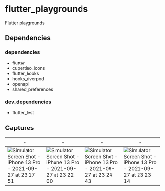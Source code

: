# flutter_playgrounds

Flutter playgrounds

## Dependencies

### dependencies

- flutter
- cupertino_icons
- flutter_hooks
- hooks_riverpod
- openapi
- shared_preferences

### dev_dependencies

- flutter_test

## Captures

|-|-|-|-|
|-|-|-|-|
|![Simulator Screen Shot - iPhone 13 Pro - 2021-09-27 at 23 17 51](https://user-images.githubusercontent.com/58671793/134926980-4c70eeac-a987-4c63-9282-6f66f3d8e1e2.png)|![Simulator Screen Shot - iPhone 13 Pro - 2021-09-27 at 23 22 00](https://user-images.githubusercontent.com/58671793/134927668-cf77e12d-e9f3-4182-8ac0-56cf67074c88.png)|![Simulator Screen Shot - iPhone 13 Pro - 2021-09-27 at 23 24 43](https://user-images.githubusercontent.com/58671793/134927889-e1f7d7db-58dd-4cae-abce-39f5f25d656a.png)|![Simulator Screen Shot - iPhone 13 Pro - 2021-09-27 at 23 23 14](https://user-images.githubusercontent.com/58671793/134927741-c7481989-d86a-438c-a3d1-b560190de578.png)|
